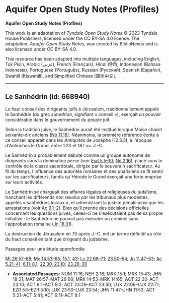 # Aquifer Open Study Notes (Profiles)

**Aquifer Open Study Notes (Profiles)**

This work is an adaptation of *Tyndale Open Study Notes* © 2023 Tyndale House Publishers, licensed under the CC BY\-SA 4\.0 license. The adaptation, *Aquifer Open Study Notes*, was created by BiblioNexus and is also licensed under CC BY\-SA 4\.0\.

This resource has been adapted into multiple languages, including English, Tok Pisin, Arabic (عربي), French (Français), Hindi (हिंदी), Indonesian (Bahasa Indonesia), Portuguese (Português), Russian (Русский), Spanish (Español), Swahili (Kiswahili), and Simplified Chinese (简体中文).



--------------------------------

## Le Sanhédrin (id: 668940)

Le haut conseil des dirigeants juifs à Jérusalem, traditionnellement appelé le Sanhédrin (du grec *sunedrion*, signifiant « conseil »), exerçait un pouvoir considérable dans le gouvernement du peuple juif.

Selon la tradition juive, le Sanhédrin aurait été institué lorsque Moïse choisit soixante\-dix anciens ([Nb 11\.16](https://ref.ly/Num11:16)). Néanmoins, la première référence écrite à ce conseil apparaît dans les *Antiquités* de Josèphe (12\.3\.3\), à l'époque d'Antiochos le Grand, entre 223 et 187 av. J.\-C.

 Le Sanhédrin a probablement débuté comme un groupe autonome de dirigeants sous la domination perse (voir [Esd 5\.5–10](https://ref.ly/Ezra5:5-Ezra5:10); [Né 2\.16](https://ref.ly/Neh2:16)), placé sous le contrôle de la classe sacerdotale, dirigée par le souverain sacrificateur. Au fil du temps, l'influence des autorités romaines et des pharisiens se fit sentir sur les sacrificateurs, tandis qu'Hérode le Grand exerçait une forte emprise sur leurs activités.

Le Sanhédrin se chargeait des affaires légales et religieuses du judaïsme, tranchant les différends non résolus par les tribunaux plus modestes, appelés « sanhédrins locaux », et administrant la justice pénale ainsi que les arrestations (voir [Ac 9\.1–2](https://ref.ly/Acts9:1-Acts9:2)). Bien qu'il prenne des décisions officielles concernant les questions juives, celles\-ci ne s'exécutaient pas de sa propre initiative : le Sanhédrin ne pouvait pas exécuter un criminel sans l'approbation romaine ([Jn 18\.31](https://ref.ly/John18:31)).

La destruction de Jérusalem en 70 après J.\-C. mit un terme définitif au rôle du haut conseil en tant que dirigeant du judaïsme.

Passages pour une étude approfondie

[Mt 26\.57–68](https://ref.ly/Matt26:57-Matt26:68); [Mc 14\.53–65](https://ref.ly/Mark14:53-Mark14:65); [15\.1](https://ref.ly/Mark15:1), [43](https://ref.ly/Mark15:43); [Lc 22\.66–71](https://ref.ly/Luke22:66-Luke22:71); [23\.50–54](https://ref.ly/Luke23:50-Luke23:54); [Jn 11\.47–53](https://ref.ly/John11:47-John11:53); [Ac 5\.21–41](https://ref.ly/Acts5:21-Acts5:41); [6\.11–8\.1](https://ref.ly/Acts6:11-Acts8:1); [22\.30–23\.10](https://ref.ly/Acts22:30-Acts23:10); [23\.26–30](https://ref.ly/Acts23:26-Acts23:30)

* **Associated Passages:** NUM 11:16; NEH 2:16; MRK 15:1; MRK 15:43; JHN 18:31; MAT 26:57–MAT 26:68; MRK 14:53–MRK 14:65; ACT 22:30–ACT 23:10; ACT 9:1–ACT 9:2; ACT 23:26–ACT 23:30; LUK 22:66–LUK 22:71; EZR 5:5–EZR 5:10; LUK 23:50–LUK 23:54; JHN 11:47–JHN 11:53; ACT 5:21–ACT 5:41; ACT 6:11–ACT 8:1

